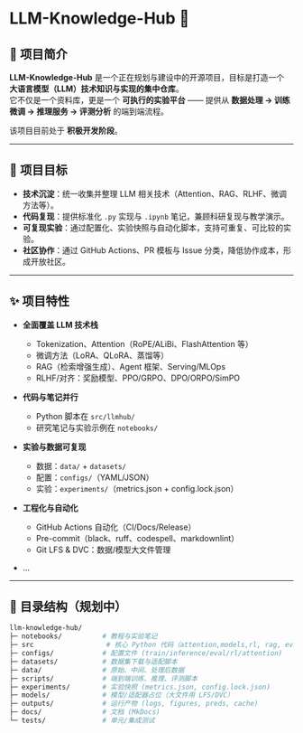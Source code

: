 # LLM-Knowledge-Hub 🚀  

## 📝 项目简介  
**LLM-Knowledge-Hub** 是一个正在规划与建设中的开源项目，目标是打造一个 **大语言模型（LLM）技术知识与实现的集中仓库**。  
它不仅是一个资料库，更是一个 **可执行的实验平台** —— 提供从 **数据处理 → 训练微调 → 推理服务 → 评测分析** 的端到端流程。  

该项目目前处于 **积极开发阶段**。  

---

## 🎯 项目目标  
- **技术沉淀**：统一收集并整理 LLM 相关技术（Attention、RAG、RLHF、微调方法等）。  
- **代码复现**：提供标准化 `.py` 实现与 `.ipynb` 笔记，兼顾科研复现与教学演示。  
- **可复现实验**：通过配置化、实验快照与自动化脚本，支持可重复、可比较的实验。  
- **社区协作**：通过 GitHub Actions、PR 模板与 Issue 分类，降低协作成本，形成开放社区。  

---

## ✨ 项目特性  
- **全面覆盖 LLM 技术栈**  
  - Tokenization、Attention（RoPE/ALiBi、FlashAttention 等）  
  - 微调方法（LoRA、QLoRA、蒸馏等）  
  - RAG（检索增强生成）、Agent 框架、Serving/MLOps  
  - RLHF/对齐：奖励模型、PPO/GRPO、DPO/ORPO/SimPO  

- **代码与笔记并行**  
  - Python 脚本在 `src/llmhub/`  
  - 研究笔记与实验示例在 `notebooks/`  

- **实验与数据可复现**  
  - 数据：`data/` + `datasets/`  
  - 配置：`configs/`（YAML/JSON）  
  - 实验：`experiments/`（metrics.json + config.lock.json）  

- **工程化与自动化**  
  - GitHub Actions 自动化（CI/Docs/Release）  
  - Pre-commit（black、ruff、codespell、markdownlint）  
  - Git LFS & DVC：数据/模型大文件管理  
- ...
---

## 📂 目录结构（规划中）  
```bash
llm-knowledge-hub/
├─ notebooks/          # 教程与实验笔记
├─ src                  # 核心 Python 代码（attention,models,rl, rag, eval ...）
├─ configs/            # 配置文件 (train/inference/eval/rl/attention)
├─ datasets/           # 数据集下载与适配脚本
├─ data/               # 原始、中间、处理后数据
├─ scripts/            # 端到端训练、推理、评测脚本
├─ experiments/        # 实验快照 (metrics.json, config.lock.json)
├─ models/             # 模型/适配器占位（大文件用 LFS/DVC）
├─ outputs/            # 运行产物 (logs, figures, preds, cache)
├─ docs/               # 文档 (MkDocs)
└─ tests/              # 单元/集成测试
